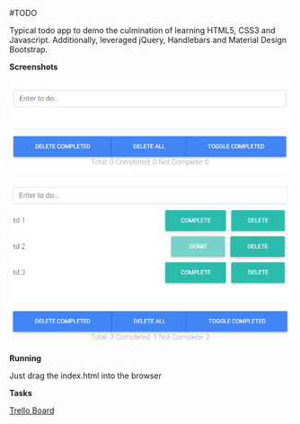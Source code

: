 #TODO

Typical todo app to demo the culmination of learning HTML5, CSS3 and Javascript. Additionally, leveraged jQuery, Handlebars and Material Design Bootstrap.

**Screenshots**

![alt text](https://github.com/sparkydasrath/media/blob/master/web/todo/td01.png "Todo empty")

![alt text](https://github.com/sparkydasrath/media/blob/master/web/todo/td02.png "Todo with items")

**Running**

Just drag the index.html into the browser

**Tasks**

[Trello Board](https://trello.com/b/aRMi3Mkw) 